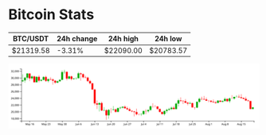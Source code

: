 # Bitcoin Stats

BTC/USDT|24h change|24h high|24h low|
|---|---|---|---|
|$21319.58|-3.31%|$22090.00|$20783.57|

<img src="./chart.svg">

